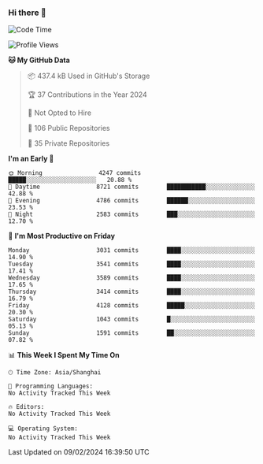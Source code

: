 ### Hi there 👋

<!--
**qbosen/qbosen** is a ✨ _special_ ✨ repository because its `README.md` (this file) appears on your GitHub profile.

Here are some ideas to get you started:

- 🔭 I’m currently working on ...
- 🌱 I’m currently learning ...
- 👯 I’m looking to collaborate on ...
- 🤔 I’m looking for help with ...
- 💬 Ask me about ...
- 📫 How to reach me: ...
- 😄 Pronouns: ...
- ⚡ Fun fact: ...
-->

<!--START_SECTION:waka-->
![Code Time](http://img.shields.io/badge/Code%20Time-2%2C111%20hrs%2036%20mins-blue)

![Profile Views](http://img.shields.io/badge/Profile%20Views-6-blue)

**🐱 My GitHub Data** 

> 📦 437.4 kB Used in GitHub's Storage 
 > 
> 🏆 37 Contributions in the Year 2024
 > 
> 🚫 Not Opted to Hire
 > 
> 📜 106 Public Repositories 
 > 
> 🔑 35 Private Repositories 
 > 
**I'm an Early 🐤** 

```text
🌞 Morning                4247 commits        █████░░░░░░░░░░░░░░░░░░░░   20.88 % 
🌆 Daytime                8721 commits        ███████████░░░░░░░░░░░░░░   42.88 % 
🌃 Evening                4786 commits        ██████░░░░░░░░░░░░░░░░░░░   23.53 % 
🌙 Night                  2583 commits        ███░░░░░░░░░░░░░░░░░░░░░░   12.70 % 
```
📅 **I'm Most Productive on Friday** 

```text
Monday                   3031 commits        ████░░░░░░░░░░░░░░░░░░░░░   14.90 % 
Tuesday                  3541 commits        ████░░░░░░░░░░░░░░░░░░░░░   17.41 % 
Wednesday                3589 commits        ████░░░░░░░░░░░░░░░░░░░░░   17.65 % 
Thursday                 3414 commits        ████░░░░░░░░░░░░░░░░░░░░░   16.79 % 
Friday                   4128 commits        █████░░░░░░░░░░░░░░░░░░░░   20.30 % 
Saturday                 1043 commits        █░░░░░░░░░░░░░░░░░░░░░░░░   05.13 % 
Sunday                   1591 commits        ██░░░░░░░░░░░░░░░░░░░░░░░   07.82 % 
```


📊 **This Week I Spent My Time On** 

```text
🕑︎ Time Zone: Asia/Shanghai

💬 Programming Languages: 
No Activity Tracked This Week

🔥 Editors: 
No Activity Tracked This Week

💻 Operating System: 
No Activity Tracked This Week
```


 Last Updated on 09/02/2024 16:39:50 UTC
<!--END_SECTION:waka-->
